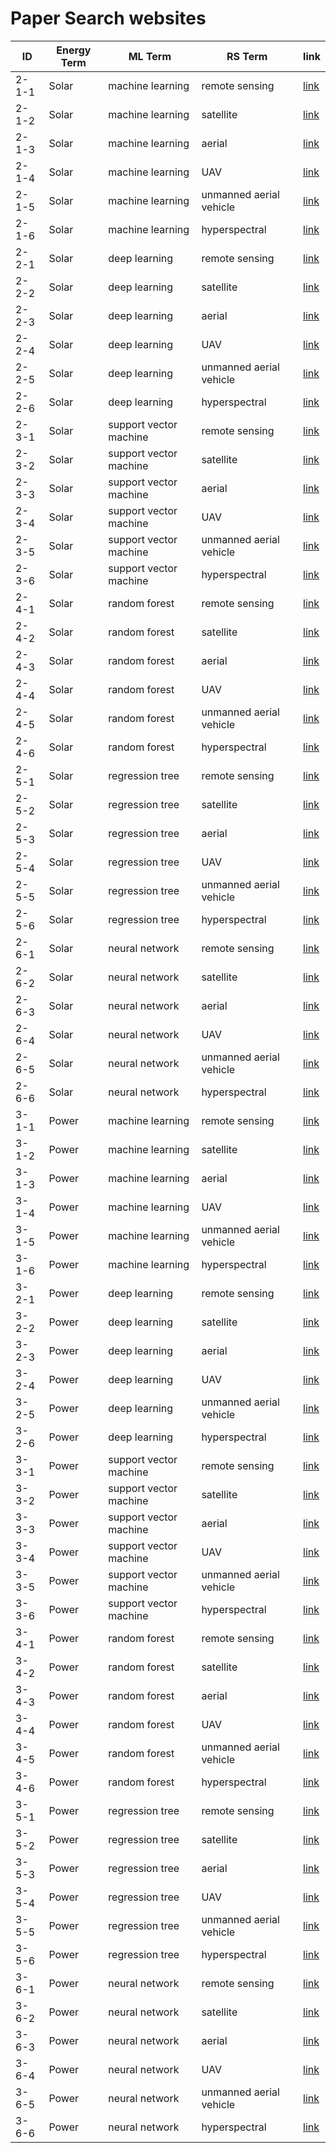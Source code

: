 # Paper Search websites

|  ID  |  Energy Term | ML Term | RS Term | link | 
|-----|------------|-------|-------|-----|
|2-1-1 | Solar | machine learning | remote sensing | [link](https://scholar.google.com/scholar?hl=zh-CN&as_sdt=0%2C34&q=%22Solar%22%3B+%22machine+learning%22%3B+%22remote+sensing%22&btnG=) |
|2-1-2 | Solar | machine learning | satellite | [link](https://scholar.google.com/scholar?hl=zh-CN&as_sdt=0%2C34&q=%22Solar%22%3B+%22machine+learning%22%3B+%22satellite%22&btnG=) |
|2-1-3 | Solar | machine learning | aerial | [link](https://scholar.google.com/scholar?hl=zh-CN&as_sdt=0%2C34&q=%22Solar%22%3B+%22machine+learning%22%3B+%22aerial%22&btnG=) |
|2-1-4 | Solar | machine learning | UAV | [link](https://scholar.google.com/scholar?hl=zh-CN&as_sdt=0%2C34&q=%22Solar%22%3B+%22machine+learning%22%3B+%22UAV%22&btnG=) |
|2-1-5 | Solar | machine learning | unmanned aerial vehicle | [link](https://scholar.google.com/scholar?hl=zh-CN&as_sdt=0%2C34&q=%22Solar%22%3B+%22machine+learning%22%3B+%22unmanned+aerial+vehicle%22&btnG=) |
|2-1-6 | Solar | machine learning | hyperspectral | [link](https://scholar.google.com/scholar?hl=zh-CN&as_sdt=0%2C34&q=%22Solar%22%3B+%22machine+learning%22%3B+%22hyperspectral%22&btnG=) |
|2-2-1 | Solar | deep learning | remote sensing | [link](https://scholar.google.com/scholar?hl=zh-CN&as_sdt=0%2C34&q=%22Solar%22%3B+%22deep+learning%22%3B+%22remote+sensing%22&btnG=) |
|2-2-2 | Solar | deep learning | satellite | [link](https://scholar.google.com/scholar?hl=zh-CN&as_sdt=0%2C34&q=%22Solar%22%3B+%22deep+learning%22%3B+%22satellite%22&btnG=) |
|2-2-3 | Solar | deep learning | aerial | [link](https://scholar.google.com/scholar?hl=zh-CN&as_sdt=0%2C34&q=%22Solar%22%3B+%22deep+learning%22%3B+%22aerial%22&btnG=) |
|2-2-4 | Solar | deep learning | UAV | [link](https://scholar.google.com/scholar?hl=zh-CN&as_sdt=0%2C34&q=%22Solar%22%3B+%22deep+learning%22%3B+%22UAV%22&btnG=) |
|2-2-5 | Solar | deep learning | unmanned aerial vehicle | [link](https://scholar.google.com/scholar?hl=zh-CN&as_sdt=0%2C34&q=%22Solar%22%3B+%22deep+learning%22%3B+%22unmanned+aerial+vehicle%22&btnG=) |
|2-2-6 | Solar | deep learning | hyperspectral | [link](https://scholar.google.com/scholar?hl=zh-CN&as_sdt=0%2C34&q=%22Solar%22%3B+%22deep+learning%22%3B+%22hyperspectral%22&btnG=) |
|2-3-1 | Solar | support vector machine | remote sensing | [link](https://scholar.google.com/scholar?hl=zh-CN&as_sdt=0%2C34&q=%22Solar%22%3B+%22support+vector+machine%22%3B+%22remote+sensing%22&btnG=) |
|2-3-2 | Solar | support vector machine | satellite | [link](https://scholar.google.com/scholar?hl=zh-CN&as_sdt=0%2C34&q=%22Solar%22%3B+%22support+vector+machine%22%3B+%22satellite%22&btnG=) |
|2-3-3 | Solar | support vector machine | aerial | [link](https://scholar.google.com/scholar?hl=zh-CN&as_sdt=0%2C34&q=%22Solar%22%3B+%22support+vector+machine%22%3B+%22aerial%22&btnG=) |
|2-3-4 | Solar | support vector machine | UAV | [link](https://scholar.google.com/scholar?hl=zh-CN&as_sdt=0%2C34&q=%22Solar%22%3B+%22support+vector+machine%22%3B+%22UAV%22&btnG=) |
|2-3-5 | Solar | support vector machine | unmanned aerial vehicle | [link](https://scholar.google.com/scholar?hl=zh-CN&as_sdt=0%2C34&q=%22Solar%22%3B+%22support+vector+machine%22%3B+%22unmanned+aerial+vehicle%22&btnG=) |
|2-3-6 | Solar | support vector machine | hyperspectral | [link](https://scholar.google.com/scholar?hl=zh-CN&as_sdt=0%2C34&q=%22Solar%22%3B+%22support+vector+machine%22%3B+%22hyperspectral%22&btnG=) |
|2-4-1 | Solar | random forest | remote sensing | [link](https://scholar.google.com/scholar?hl=zh-CN&as_sdt=0%2C34&q=%22Solar%22%3B+%22random+forest%22%3B+%22remote+sensing%22&btnG=) |
|2-4-2 | Solar | random forest | satellite | [link](https://scholar.google.com/scholar?hl=zh-CN&as_sdt=0%2C34&q=%22Solar%22%3B+%22random+forest%22%3B+%22satellite%22&btnG=) |
|2-4-3 | Solar | random forest | aerial | [link](https://scholar.google.com/scholar?hl=zh-CN&as_sdt=0%2C34&q=%22Solar%22%3B+%22random+forest%22%3B+%22aerial%22&btnG=) |
|2-4-4 | Solar | random forest | UAV | [link](https://scholar.google.com/scholar?hl=zh-CN&as_sdt=0%2C34&q=%22Solar%22%3B+%22random+forest%22%3B+%22UAV%22&btnG=) |
|2-4-5 | Solar | random forest | unmanned aerial vehicle | [link](https://scholar.google.com/scholar?hl=zh-CN&as_sdt=0%2C34&q=%22Solar%22%3B+%22random+forest%22%3B+%22unmanned+aerial+vehicle%22&btnG=) |
|2-4-6 | Solar | random forest | hyperspectral | [link](https://scholar.google.com/scholar?hl=zh-CN&as_sdt=0%2C34&q=%22Solar%22%3B+%22random+forest%22%3B+%22hyperspectral%22&btnG=) |
|2-5-1 | Solar | regression tree | remote sensing | [link](https://scholar.google.com/scholar?hl=zh-CN&as_sdt=0%2C34&q=%22Solar%22%3B+%22regression+tree%22%3B+%22remote+sensing%22&btnG=) |
|2-5-2 | Solar | regression tree | satellite | [link](https://scholar.google.com/scholar?hl=zh-CN&as_sdt=0%2C34&q=%22Solar%22%3B+%22regression+tree%22%3B+%22satellite%22&btnG=) |
|2-5-3 | Solar | regression tree | aerial | [link](https://scholar.google.com/scholar?hl=zh-CN&as_sdt=0%2C34&q=%22Solar%22%3B+%22regression+tree%22%3B+%22aerial%22&btnG=) |
|2-5-4 | Solar | regression tree | UAV | [link](https://scholar.google.com/scholar?hl=zh-CN&as_sdt=0%2C34&q=%22Solar%22%3B+%22regression+tree%22%3B+%22UAV%22&btnG=) |
|2-5-5 | Solar | regression tree | unmanned aerial vehicle | [link](https://scholar.google.com/scholar?hl=zh-CN&as_sdt=0%2C34&q=%22Solar%22%3B+%22regression+tree%22%3B+%22unmanned+aerial+vehicle%22&btnG=) |
|2-5-6 | Solar | regression tree | hyperspectral | [link](https://scholar.google.com/scholar?hl=zh-CN&as_sdt=0%2C34&q=%22Solar%22%3B+%22regression+tree%22%3B+%22hyperspectral%22&btnG=) |
|2-6-1 | Solar | neural network | remote sensing | [link](https://scholar.google.com/scholar?hl=zh-CN&as_sdt=0%2C34&q=%22Solar%22%3B+%22neural+network%22%3B+%22remote+sensing%22&btnG=) |
|2-6-2 | Solar | neural network | satellite | [link](https://scholar.google.com/scholar?hl=zh-CN&as_sdt=0%2C34&q=%22Solar%22%3B+%22neural+network%22%3B+%22satellite%22&btnG=) |
|2-6-3 | Solar | neural network | aerial | [link](https://scholar.google.com/scholar?hl=zh-CN&as_sdt=0%2C34&q=%22Solar%22%3B+%22neural+network%22%3B+%22aerial%22&btnG=) |
|2-6-4 | Solar | neural network | UAV | [link](https://scholar.google.com/scholar?hl=zh-CN&as_sdt=0%2C34&q=%22Solar%22%3B+%22neural+network%22%3B+%22UAV%22&btnG=) |
|2-6-5 | Solar | neural network | unmanned aerial vehicle | [link](https://scholar.google.com/scholar?hl=zh-CN&as_sdt=0%2C34&q=%22Solar%22%3B+%22neural+network%22%3B+%22unmanned+aerial+vehicle%22&btnG=) |
|2-6-6 | Solar | neural network | hyperspectral | [link](https://scholar.google.com/scholar?hl=zh-CN&as_sdt=0%2C34&q=%22Solar%22%3B+%22neural+network%22%3B+%22hyperspectral%22&btnG=) |
|3-1-1 | Power | machine learning | remote sensing | [link](https://scholar.google.com/scholar?hl=zh-CN&as_sdt=0%2C34&q=%22Power%22%3B+%22machine+learning%22%3B+%22remote+sensing%22&btnG=) |
|3-1-2 | Power | machine learning | satellite | [link](https://scholar.google.com/scholar?hl=zh-CN&as_sdt=0%2C34&q=%22Power%22%3B+%22machine+learning%22%3B+%22satellite%22&btnG=) |
|3-1-3 | Power | machine learning | aerial | [link](https://scholar.google.com/scholar?hl=zh-CN&as_sdt=0%2C34&q=%22Power%22%3B+%22machine+learning%22%3B+%22aerial%22&btnG=) |
|3-1-4 | Power | machine learning | UAV | [link](https://scholar.google.com/scholar?hl=zh-CN&as_sdt=0%2C34&q=%22Power%22%3B+%22machine+learning%22%3B+%22UAV%22&btnG=) |
|3-1-5 | Power | machine learning | unmanned aerial vehicle | [link](https://scholar.google.com/scholar?hl=zh-CN&as_sdt=0%2C34&q=%22Power%22%3B+%22machine+learning%22%3B+%22unmanned+aerial+vehicle%22&btnG=) |
|3-1-6 | Power | machine learning | hyperspectral | [link](https://scholar.google.com/scholar?hl=zh-CN&as_sdt=0%2C34&q=%22Power%22%3B+%22machine+learning%22%3B+%22hyperspectral%22&btnG=) |
|3-2-1 | Power | deep learning | remote sensing | [link](https://scholar.google.com/scholar?hl=zh-CN&as_sdt=0%2C34&q=%22Power%22%3B+%22deep+learning%22%3B+%22remote+sensing%22&btnG=) |
|3-2-2 | Power | deep learning | satellite | [link](https://scholar.google.com/scholar?hl=zh-CN&as_sdt=0%2C34&q=%22Power%22%3B+%22deep+learning%22%3B+%22satellite%22&btnG=) |
|3-2-3 | Power | deep learning | aerial | [link](https://scholar.google.com/scholar?hl=zh-CN&as_sdt=0%2C34&q=%22Power%22%3B+%22deep+learning%22%3B+%22aerial%22&btnG=) |
|3-2-4 | Power | deep learning | UAV | [link](https://scholar.google.com/scholar?hl=zh-CN&as_sdt=0%2C34&q=%22Power%22%3B+%22deep+learning%22%3B+%22UAV%22&btnG=) |
|3-2-5 | Power | deep learning | unmanned aerial vehicle | [link](https://scholar.google.com/scholar?hl=zh-CN&as_sdt=0%2C34&q=%22Power%22%3B+%22deep+learning%22%3B+%22unmanned+aerial+vehicle%22&btnG=) |
|3-2-6 | Power | deep learning | hyperspectral | [link](https://scholar.google.com/scholar?hl=zh-CN&as_sdt=0%2C34&q=%22Power%22%3B+%22deep+learning%22%3B+%22hyperspectral%22&btnG=) |
|3-3-1 | Power | support vector machine | remote sensing | [link](https://scholar.google.com/scholar?hl=zh-CN&as_sdt=0%2C34&q=%22Power%22%3B+%22support+vector+machine%22%3B+%22remote+sensing%22&btnG=) |
|3-3-2 | Power | support vector machine | satellite | [link](https://scholar.google.com/scholar?hl=zh-CN&as_sdt=0%2C34&q=%22Power%22%3B+%22support+vector+machine%22%3B+%22satellite%22&btnG=) |
|3-3-3 | Power | support vector machine | aerial | [link](https://scholar.google.com/scholar?hl=zh-CN&as_sdt=0%2C34&q=%22Power%22%3B+%22support+vector+machine%22%3B+%22aerial%22&btnG=) |
|3-3-4 | Power | support vector machine | UAV | [link](https://scholar.google.com/scholar?hl=zh-CN&as_sdt=0%2C34&q=%22Power%22%3B+%22support+vector+machine%22%3B+%22UAV%22&btnG=) |
|3-3-5 | Power | support vector machine | unmanned aerial vehicle | [link](https://scholar.google.com/scholar?hl=zh-CN&as_sdt=0%2C34&q=%22Power%22%3B+%22support+vector+machine%22%3B+%22unmanned+aerial+vehicle%22&btnG=) |
|3-3-6 | Power | support vector machine | hyperspectral | [link](https://scholar.google.com/scholar?hl=zh-CN&as_sdt=0%2C34&q=%22Power%22%3B+%22support+vector+machine%22%3B+%22hyperspectral%22&btnG=) |
|3-4-1 | Power | random forest | remote sensing | [link](https://scholar.google.com/scholar?hl=zh-CN&as_sdt=0%2C34&q=%22Power%22%3B+%22random+forest%22%3B+%22remote+sensing%22&btnG=) |
|3-4-2 | Power | random forest | satellite | [link](https://scholar.google.com/scholar?hl=zh-CN&as_sdt=0%2C34&q=%22Power%22%3B+%22random+forest%22%3B+%22satellite%22&btnG=) |
|3-4-3 | Power | random forest | aerial | [link](https://scholar.google.com/scholar?hl=zh-CN&as_sdt=0%2C34&q=%22Power%22%3B+%22random+forest%22%3B+%22aerial%22&btnG=) |
|3-4-4 | Power | random forest | UAV | [link](https://scholar.google.com/scholar?hl=zh-CN&as_sdt=0%2C34&q=%22Power%22%3B+%22random+forest%22%3B+%22UAV%22&btnG=) |
|3-4-5 | Power | random forest | unmanned aerial vehicle | [link](https://scholar.google.com/scholar?hl=zh-CN&as_sdt=0%2C34&q=%22Power%22%3B+%22random+forest%22%3B+%22unmanned+aerial+vehicle%22&btnG=) |
|3-4-6 | Power | random forest | hyperspectral | [link](https://scholar.google.com/scholar?hl=zh-CN&as_sdt=0%2C34&q=%22Power%22%3B+%22random+forest%22%3B+%22hyperspectral%22&btnG=) |
|3-5-1 | Power | regression tree | remote sensing | [link](https://scholar.google.com/scholar?hl=zh-CN&as_sdt=0%2C34&q=%22Power%22%3B+%22regression+tree%22%3B+%22remote+sensing%22&btnG=) |
|3-5-2 | Power | regression tree | satellite | [link](https://scholar.google.com/scholar?hl=zh-CN&as_sdt=0%2C34&q=%22Power%22%3B+%22regression+tree%22%3B+%22satellite%22&btnG=) |
|3-5-3 | Power | regression tree | aerial | [link](https://scholar.google.com/scholar?hl=zh-CN&as_sdt=0%2C34&q=%22Power%22%3B+%22regression+tree%22%3B+%22aerial%22&btnG=) |
|3-5-4 | Power | regression tree | UAV | [link](https://scholar.google.com/scholar?hl=zh-CN&as_sdt=0%2C34&q=%22Power%22%3B+%22regression+tree%22%3B+%22UAV%22&btnG=) |
|3-5-5 | Power | regression tree | unmanned aerial vehicle | [link](https://scholar.google.com/scholar?hl=zh-CN&as_sdt=0%2C34&q=%22Power%22%3B+%22regression+tree%22%3B+%22unmanned+aerial+vehicle%22&btnG=) |
|3-5-6 | Power | regression tree | hyperspectral | [link](https://scholar.google.com/scholar?hl=zh-CN&as_sdt=0%2C34&q=%22Power%22%3B+%22regression+tree%22%3B+%22hyperspectral%22&btnG=) |
|3-6-1 | Power | neural network | remote sensing | [link](https://scholar.google.com/scholar?hl=zh-CN&as_sdt=0%2C34&q=%22Power%22%3B+%22neural+network%22%3B+%22remote+sensing%22&btnG=) |
|3-6-2 | Power | neural network | satellite | [link](https://scholar.google.com/scholar?hl=zh-CN&as_sdt=0%2C34&q=%22Power%22%3B+%22neural+network%22%3B+%22satellite%22&btnG=) |
|3-6-3 | Power | neural network | aerial | [link](https://scholar.google.com/scholar?hl=zh-CN&as_sdt=0%2C34&q=%22Power%22%3B+%22neural+network%22%3B+%22aerial%22&btnG=) |
|3-6-4 | Power | neural network | UAV | [link](https://scholar.google.com/scholar?hl=zh-CN&as_sdt=0%2C34&q=%22Power%22%3B+%22neural+network%22%3B+%22UAV%22&btnG=) |
|3-6-5 | Power | neural network | unmanned aerial vehicle | [link](https://scholar.google.com/scholar?hl=zh-CN&as_sdt=0%2C34&q=%22Power%22%3B+%22neural+network%22%3B+%22unmanned+aerial+vehicle%22&btnG=) |
|3-6-6 | Power | neural network | hyperspectral | [link](https://scholar.google.com/scholar?hl=zh-CN&as_sdt=0%2C34&q=%22Power%22%3B+%22neural+network%22%3B+%22hyperspectral%22&btnG=) |
